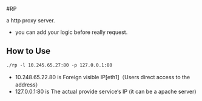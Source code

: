 #RP

a http proxy server. 
- you can add your logic before really request.

## How to Use
```shell
./rp -l 10.245.65.27:80 -p 127.0.0.1:80
```
- 10.248.65.22.80 is Foreign visible IP[eth1]（Users direct access to the address）
- 127.0.0.1:80 is The actual provide service‘s IP (it can be a apache server)
